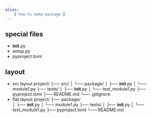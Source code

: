 ```yaml
---
alias:
    ['how to make package']
---
```

## special files
- __init__.py
- setup.py
- pyproject.toml
## layout
-  src layout
    project/
    ├── src/
    │   └── package/
    │       ├── __init__.py
    │       └── module1.py
    ├── tests/
    │   ├── __init__.py
    │   └── test_module1.py
    ├── pyproject.toml
    ├── README.md
    └── .gitignore
-  flat layout
    project/
    ├── package/  
    │   ├── __init__.py
    │   └── module1.py
    ├── tests/
    │   ├── __init__.py
    │   └── test_module1.py
    ├── pyproject.toml
    └── README.md